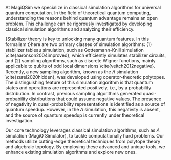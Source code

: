 At MagiQSim we specialize in classical simulation algorithms for universal quantum computation. In the field of theoretical quantum computing, understanding the reasons behind quantum advantage remains an open problem. This challenge can be rigorously investigated by developing classical simulation algorithms and analyzing their efficiency.

{Stabilizer theory is key to unlocking many quantum features. In this formalism t}here are two primary classes of simulation algorithms: (1) stabilizer tableau simulation, such as Gottesmann-Knill simulation \cite{aaronson2004improved}, which efficiently simulates stabilizer circuits, and (2) sampling algorithms, such as discrete Wigner functions, mainly applicable to qubits of odd local dimensions \cite{veitch2012negative}. Recently, a new sampling algorithm, known as the $\Lambda$ simulation \cite{zurel2020hidden}, was developed using operator-theoretic polytopes. The distinguishing feature of this simulation algorithm is that quantum states and operations are represented positively, i.e., by a probability distribution. In contrast, previous sampling algorithms generated quasi-probability distributions that could assume negative values. The presence of negativity in quasi-probability representations is identified as a source of quantum speedup. However, in the $\Lambda$ simulation, this negativity is absent, and the source of quantum speedup is currently under theoretical investigation.

Our core technology leverages classical simulation algorithms, such as $\Lambda$ simulation (MagiQ Simulator), to tackle computationally hard problems. Our methods utilize cutting-edge theoretical techniques from polytope theory and algebraic topology. By employing these advanced and unique tools, we enhance existing simulation algorithms and explore new ones.